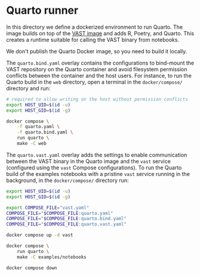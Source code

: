 # Quarto runner

In this directory we define a dockerized environment to run Quarto. The image
builds on top of the [VAST image](../../Dockerfile) and adds R, Poetry, and
Quarto. This creates a runtime suitable for calling the VAST binary from
notebooks.

We don't publish the Quarto Docker image, so you need to build it locally.

The `quarto.bind.yaml` overlay contains the configurations to bind-mount
the VAST repository on the Quarto container and avoid filesystem permission
conflicts between the container and the host users. For instance, to run the
Quarto build in the `web` directory, open a terminal in the `docker/compose/`
directory and run:

```bash
# required to allow writing on the host without permission conflicts
export HOST_UID=$(id -u) 
export HOST_GID=$(id -g) 

docker compose \
    -f quarto.yaml \
    -f quarto.bind.yaml \
    run quarto \
    make -C web
```

The `quarto.vast.yaml` overlay adds the settings to enable communication
between the VAST binary in the Quarto image and the `vast` service (configured
using the `vast` Compose configurations). To run the Quarto build of the
examples notebooks with a pristine `vast` service running in the background, in
the `docker/compose/` directory run:

```bash
export HOST_UID=$(id -u) 
export HOST_GID=$(id -g) 

export COMPOSE_FILE="vast.yaml"
COMPOSE_FILE="$COMPOSE_FILE:quarto.yaml"
COMPOSE_FILE="$COMPOSE_FILE:quarto.bind.yaml"
COMPOSE_FILE="$COMPOSE_FILE:quarto.vast.yaml"

docker compose up -d vast

docker compose \
    run quarto \
    make -C examples/notebooks

docker compose down
```
